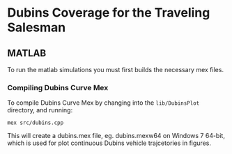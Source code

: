 # Dubins Coverage for the Traveling Salesman

## MATLAB

To run the matlab simulations you must first builds the necessary mex files.

### Compiling Dubins Curve Mex
To compile Dubins Curve Mex by changing into the `lib/DubinsPlot` directory,
and running:

    mex src/dubins.cpp

This will create a dubins.mex<postfix> file, eg. dubins.mexw64 on Windows 7
64-bit, which is used for plot continuous Dubins vehicle trajcetories in figures.
